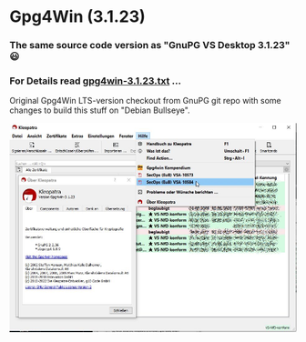 # Gpg4Win (3.1.23)
### The same source code version as "GnuPG VS Desktop 3.1.23" 😃
### For Details read [gpg4win-3.1.23.txt](https://github.com/landsh-de/Gpg4Win/blob/main/3.1.23/gpg4win-3.1.23.txt) ...
Original Gpg4Win LTS-version checkout from GnuPG git repo with some changes to build this stuff on "Debian Bullseye".

![Gpg4Win](https://github.com/landsh-de/Gpg4Win/blob/main/gpg4win.jpg)
